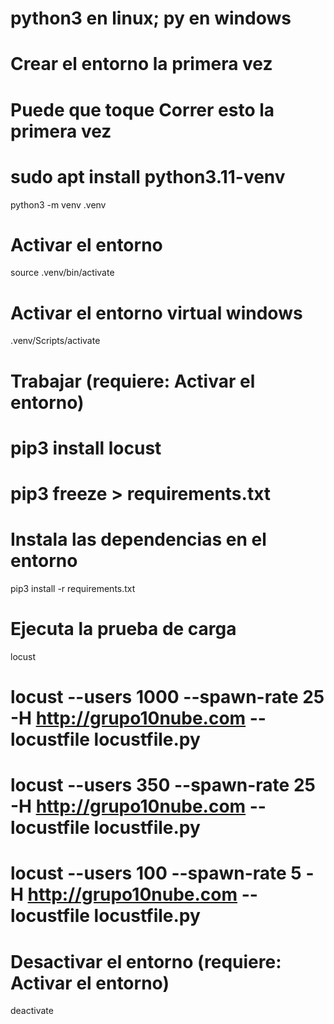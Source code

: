 # python3 en linux; py en windows

# Crear el entorno la primera vez
# Puede que toque Correr esto la primera vez 
# sudo apt install python3.11-venv
python3 -m venv .venv

# Activar el entorno
source .venv/bin/activate
# Activar el entorno virtual windows
.venv/Scripts/activate

# Trabajar (requiere: Activar el entorno)
# pip3 install locust
# pip3 freeze > requirements.txt
# Instala las dependencias en el entorno
pip3 install -r requirements.txt
# Ejecuta la prueba de carga
locust
# locust --users 1000 --spawn-rate 25 -H http://grupo10nube.com --locustfile locustfile.py
# locust --users 350 --spawn-rate 25 -H http://grupo10nube.com --locustfile locustfile.py
# locust --users 100 --spawn-rate 5 -H http://grupo10nube.com --locustfile locustfile.py

# Desactivar el entorno (requiere: Activar el entorno)
deactivate